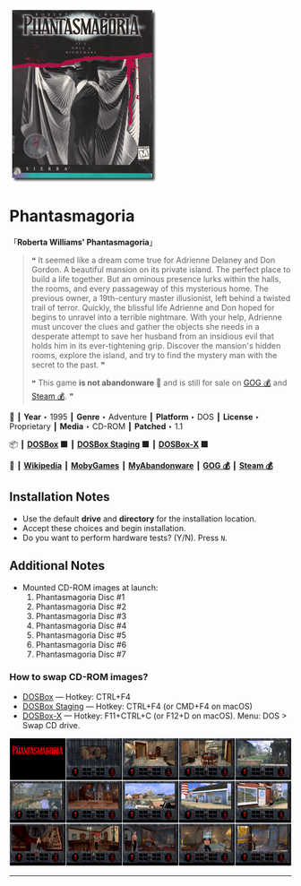 ![](Thumbnail.png "application-thumbnail")

# Phantasmagoria

「**Roberta Williams' Phantasmagoria**」

> ❝ It seemed like a dream come true for Adrienne Delaney and Don Gordon. A beautiful mansion on its private island. The perfect place to build a life together. But an ominous presence lurks within the halls, the rooms, and every passageway of this mysterious home. The previous owner, a 19th-century master illusionist, left behind a twisted trail of terror. Quickly, the blissful life Adrienne and Don hoped for begins to unravel into a terrible nightmare. With your help, Adrienne must uncover the clues and gather the objects she needs in a desperate attempt to save her husband from an insidious evil that holds him in its ever-tightening grip. Discover the mansion's hidden rooms, explore the island, and try to find the mystery man with the secret to the past. ❞
>
> ❝ This game **is not abandonware 🚫** and is still for sale on [GOG 💰](https://www.gog.com/en/game/phantasmagoria) and [Steam 💰](https://store.steampowered.com/app/501990/Phantasmagoria/). ❞
>

📌 ┃ **Year** ‣ 1995 ┃ **Genre** ‣ Adventure ┃ **Platform** ‣ DOS ┃ **License** ‣ Proprietary ┃ **Media** ‣ CD-ROM ┃ **Patched** ‣ 1.1 

📦 ┃ **[DOSBox](https://www.dosbox.com/) 🟩** ┃ **[DOSBox Staging](https://dosbox-staging.github.io/) 🟩** ┃ **[DOSBox-X](https://dosbox-x.com/) 🟩** 

📎 ┃ **[Wikipedia](https://en.wikipedia.org/wiki/Phantasmagoria_(video_game))** ┃ **[MobyGames](https://www.mobygames.com/game/1164/roberta-williams-phantasmagoria/)** ┃ **[MyAbandonware](https://www.myabandonware.com/game/roberta-williams-phantasmagoria-32t)** ┃ **[GOG 💰](https://www.gog.com/en/game/phantasmagoria)** ┃ **[Steam 💰](https://store.steampowered.com/app/501990/Phantasmagoria/)** 

## Installation Notes
- Use the default **drive** and **directory** for the installation location.
- Accept these choices and begin installation.
- Do you want to perform hardware tests? (Y/N). Press `N`.

## Additional Notes
- Mounted CD-ROM images at launch:
  1. Phantasmagoria Disc #1
  2. Phantasmagoria Disc #2
  3. Phantasmagoria Disc #3
  4. Phantasmagoria Disc #4
  5. Phantasmagoria Disc #5
  6. Phantasmagoria Disc #6
  7. Phantasmagoria Disc #7

### How to swap CD-ROM images?
- [DOSBox](https://www.dosbox.com/wiki/DOSBox_FAQ#Swapping_CD_images) — Hotkey: CTRL+F4
- [DOSBox Staging](https://github.com/dosbox-staging/dosbox-staging/blob/main/README) — Hotkey: CTRL+F4 (or CMD+F4 on macOS)
- [DOSBox-X](https://dosbox-x.com/wiki/Guide%3AManaging-image-files-in-DOSBox%E2%80%90X#_mounting_multiple_cd_or_dvd_images) — Hotkey: F11+CTRL+C (or F12+D on macOS). Menu: DOS > Swap CD drive.

![](Montage.png "Phantasmagoria")

---

